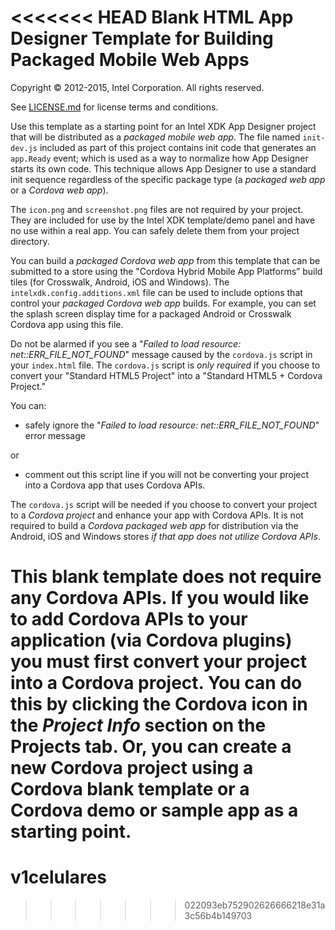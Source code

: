 <<<<<<< HEAD
Blank HTML App Designer Template for Building Packaged Mobile Web Apps
======================================================================

Copyright © 2012-2015, Intel Corporation. All rights reserved.

See [LICENSE.md](<LICENSE.md>) for license terms and conditions.

Use this template as a starting point for an Intel XDK App Designer project that
will be distributed as a *packaged mobile web app*. The file named `init-dev.js`
included as part of this project contains init code that generates an
`app.Ready` event; which is used as a way to normalize how App Designer starts
its own code. This technique allows App Designer to use a standard init sequence
regardless of the specific package type (a *packaged web app* or a *Cordova web
app*).

The `icon.png` and `screenshot.png` files are not required by your project. They
are included for use by the Intel XDK template/demo panel and have no use within
a real app. You can safely delete them from your project directory.

You can build a *packaged Cordova web app* from this template that can be
submitted to a store using the "Cordova Hybrid Mobile App Platforms” build tiles
(for Crosswalk, Android, iOS and Windows). The `intelxdk.config.additions.xml`
file can be used to include options that control your *packaged Cordova web app*
builds. For example, you can set the splash screen display time for a packaged
Android or Crosswalk Cordova app using this file.

Do not be alarmed if you see a "*Failed to load resource:
net::ERR\_FILE\_NOT\_FOUND*" message caused by the `cordova.js` script in your
`index.html` file. The `cordova.js` script is *only required* if you choose to
convert your "Standard HTML5 Project" into a "Standard HTML5 + Cordova Project."

You can:

-   safely ignore the "*Failed to load resource: net::ERR\_FILE\_NOT\_FOUND*"
    error message

or

-   comment out this script line if you will not be converting your project into
    a Cordova app that uses Cordova APIs.

The `cordova.js` script will be needed if you choose to convert your project to
a *Cordova project* and enhance your app with Cordova APIs. It is not required
to build a *Cordova packaged web app* for distribution via the Android, iOS and
Windows stores *if that app does not utilize Cordova APIs*.

This blank template does not require any Cordova APIs. If you would like to add
Cordova APIs to your application (via Cordova plugins) you must first convert
your project into a Cordova project. You can do this by clicking the Cordova
icon in the *Project Info* section on the **Projects** tab. Or, you can create a
new Cordova project using a Cordova blank template or a Cordova demo or sample
app as a starting point.
=======
# v1celulares
>>>>>>> 022093eb752902626666218e31a3c56b4b149703
